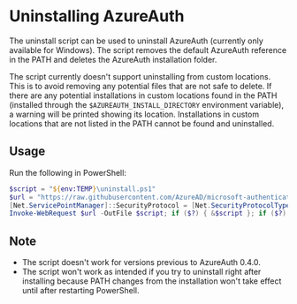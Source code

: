 # Uninstalling AzureAuth

The uninstall script can be used to uninstall AzureAuth (currently only available for Windows). The script removes the default AzureAuth reference in the PATH and deletes the AzureAuth installation folder.

The script currently doesn't support uninstalling from custom locations. This is to avoid removing any potential files that are not safe to delete. If there are any potential installations in custom locations found in the PATH (installed through the `$AZUREAUTH_INSTALL_DIRECTORY` environment variable), a warning will be printed showing its location. Installations in custom locations that are not listed in the PATH cannot be found and uninstalled.

## Usage

Run the following in PowerShell:

```PowerShell
$script = "${env:TEMP}\uninstall.ps1"
$url = "https://raw.githubusercontent.com/AzureAD/microsoft-authentication-cli/main/install/uninstall.ps1"
[Net.ServicePointManager]::SecurityProtocol = [Net.SecurityProtocolType]::Tls12
Invoke-WebRequest $url -OutFile $script; if ($?) { &$script }; if ($?) { rm $script }
```

## Note

* The script doesn't work for versions previous to AzureAuth 0.4.0.
* The script won't work as intended if you try to uninstall right after installing because PATH changes from the installation won't take effect until after restarting PowerShell.